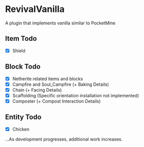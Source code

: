 # RevivalVanilla
A plugin that implements vanilla similar to PocketMine

## Item Todo

* [x] Shield

## Block Todo

* [x] Netherite related items and blocks
* [x] Campfire and Soul_Campfire (+ Baking Details)
* [x] Chain (+ Facing Details)
* [x] Scaffolding (Specific orientation installation not implemented)
* [x] Composter (+ Compost Interaction Details)

## Entity Todo

* [x] Chicken

...As development progresses, additional work increases.
